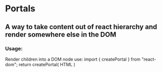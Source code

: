 
# Portals
## A way to take content out of react hierarchy and render somewhere else in the DOM
### Usage:
Render children into a DOM node 
use: import { createPortal } from "react-dom";
return createPortal( HTML )
